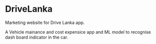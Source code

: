 # DriveLanka
 
<p>Marketing website for Drive Lanka app.</p> 
<p> A Vehicle mainance and cost expensice app and ML model to recognise dash board indicator in the car. </p>
